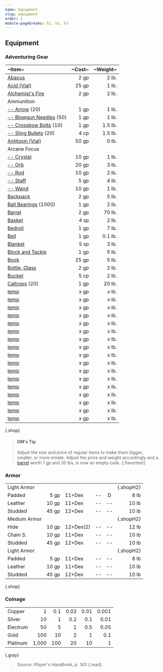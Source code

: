 ```yaml
---
name: Equipment
slug: equipment
order: 1
module-pagebreaks: h1, h2, h3
---
```

## Equipment

### Adventuring Gear
| ~Item~ | ~Cost~ | ~Weight~ |
|:----------------------------------------------|-------:|--------:|
| [Abacus](/item/abacus)                        |   2 gp |   2 lb. |
| [Acid (Vial)](/item/acid-vial)                |  25 gp |   1 lb. |
| [Alchemist's Fire](/item/alchemists-fire)     |   2 gp |   2 lb. |
| Ammunition |||{.shopH2}
| [-- Arrow](/item/arrow) (20)                  |   1 gp |   1 lb. |
| [-- Blowgun Needles](/item/blowgun-needle) (50) |   1 gp |   1 lb. |
| [-- Crossbow Bolts](/item/crossbow-bolt) (10) |   1 gp | 1.5 lb. |
| [-- Sling Bullets](/item/sling-bullet) (20)   |   4 cp | 1.5 lb. |
| [Antitoxin (Vial)](/item/antitoxin-vial)      |  50 gp |   0 lb. |
| Arcane Focus |||{.shopH2}
| [-- Crystal](/item/crystal)                   |  10 gp |   1 lb. |
| [-- Orb](/item/orb)                           |  20 gp |   3 lb. |
| [-- Rod](/item/rod)                           |  10 gp |   2 lb. |
| [-- Staff](/item/staff)                       |   5 gp |   4 lb. |
| [-- Wand](/item/wand)                         |  10 gp |   1 lb. |
| [Backpack](/item/backpack)                    |   2 gp |   5 lb. |
| [Ball Bearings](/item/ball-bearings) (1000)   |   1 gp |   2 lb. |
| [Barrel](/item/barrel)                        |   2 gp |  70 lb. |
| [Basket](/item/basket)                        |   4 sp |   2 lb. |
| [Bedroll](/item/bedroll)                      |   1 gp |   7 lb. |
| [Bell](/item/bell)                            |   1 gp | 0.1 lb. |
| [Blanket](/item/blanket)                      |   5 sp |   3 lb. |
| [Block and Tackle](/item/block-and-tackle)    |   1 gp |   5 lb. |
| [Book](/item/book)                            |  25 gp |   5 lb. |
| [Bottle, Glass](/item/bottle-glass)           |   2 gp |   2 lb. |
| [Bucket](/item/bucket)                        |   5 cp |   2 lb. |
| [Caltrops](/item/caltrops) (20)               |   1 gp |  20 lb. |
| [temp](/item/temp)                        |   x gp |   x lb. |
| [temp](/item/temp)                        |   x gp |   x lb. |
| [temp](/item/temp)                        |   x gp |   x lb. |
| [temp](/item/temp)                        |   x gp |   x lb. |
| [temp](/item/temp)                        |   x gp |   x lb. |
| [temp](/item/temp)                        |   x gp |   x lb. |
| [temp](/item/temp)                        |   x gp |   x lb. |
| [temp](/item/temp)                        |   x gp |   x lb. |
| [temp](/item/temp)                        |   x gp |   x lb. |
| [temp](/item/temp)                        |   x gp |   x lb. |
| [temp](/item/temp)                        |   x gp |   x lb. |
| [temp](/item/temp)                        |   x gp |   x lb. |
| [temp](/item/temp)                        |   x gp |   x lb. |
| [temp](/item/temp)                        |   x gp |   x lb. |
| [temp](/item/temp)                        |   x gp |   x lb. |
| [temp](/item/temp)                        |   x gp |   x lb. |
| [temp](/item/temp)                        |   x gp |   x lb. |
{.shop}

> #### DM's Tip
>  Adjust the size and price of regular items to make them bigger, smaller, or more ornate. Adjust the price and weight accordingly and a [barrel](/item/barrel) worth 1 gp and 35 lbs, is now an empty cask.
{.flavortext}

### Armor 
|||||||
|:--------|-------:|:----------|:---|:-:|------:|
| Light Armor                            |||||{.shopH2}
| Padded  |   5 gp | 11+Dex    | -- | D |  8 lb |
| Leather |  10 gp | 11+Dex    | -- | -- | 10 lb |
| Studded |  45 gp | 12+Dex    | -- | -- | 10 lb |
| Medium Armor                            |||||{.shopH2}
| Hide    |  10 gp | 12+Dex(2) | -- | -- | 12 lb |
| Chain S. |  10 gp | 11+Dex    | -- | -- | 10 lb |
| Studded |  45 gp | 12+Dex    | -- | -- | 10 lb |
| Light Armor                            |||||{.shopH2}
| Padded  |   5 gp | 11+Dex    | -- | -- |  8 lb |
| Leather |  10 gp | 11+Dex    | -- | -- | 10 lb |
| Studded |  45 gp | 12+Dex    | -- | -- | 10 lb |
{.shop}


### Coinage
|||||||
|:---------|------:|------:|------:|------:|------:|
| Copper   |     1 |   0.1 |  0.02 |  0.01 | 0.001 |
| Silver   |    10 |   1   |  0.2  |  0.1  | 0.01  |
| Electrum |    50 |   5   |  1    |  0.5  | 0.05  |
| Gold     |   100 |  10   |  2    |  1    | 0.1   |
| Platinum | 1,000 | 100   | 20    | 10    | 1     |  
{.gray}

> *Source: Player's Handbook, p. 143*
{.read}